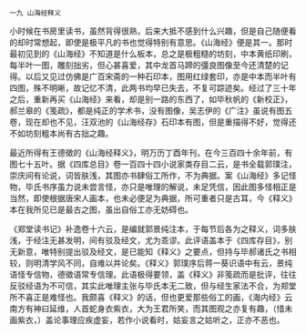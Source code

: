     一九 山海经释义 

   小时候在书房里读书，虽然背得很熟，后来大抵不感到什么兴趣，但是自己随便看的却时常想起，即使是极平凡的书也觉得特别有意思。《山海经》便是其一。那时最初见到的《山海经》不知道是什么板本，总之是极粗糙的坊刻，中本黄纸印刷，每半叶一图，雕刻拙劣，但心甚喜爱，其中龙首马蹄的彊良图像至今还清楚的记得。以后又见过仿佛是广百宋斋的一种石印本，图用红绿套印，亦是中本而半叶有四图，殊不明晰，故记忆不清，此两书均早已失去，不复可踪迹矣。经过了三十年之后，重新再买《山海经》来看，却是别一路的东西了，如毕秋帆的《新校正》，郝兰皋的《笺疏》，都是纯正的学术书，没有图像，吴志伊的《广注》虽说有图五卷，现在却也不见，汪双池的《山海经存》石印本有图，但是重描得不好，觉得还不如坊刻粗本尚有古拙之趣。

   最近所得有王德徵的《山海经释义》，明万历丁酉年刊，在今三百四十余年前，有图七十五叶。据《四库总目》卷一百四十四小说家类存目二云，是书全载郭璞注，崇庆间有论说，词皆肤浅，其图亦书肆俗工所作，不为典据。案《山海经》多记怪物，毕氏书序虽力说未尝言怪，亦只是唯理的解说，未足凭信，因此图多怪相正是当然，即使根据唐宋人画本，也未必便足为典据，所可重者只是古耳，今《释义》本在我所见已是最古之图，虽出自俗工亦无妨碍也。

   《郑堂读书记》补逸卷十六云，是编就郭景纯注本，于每节后各为之释义，词多肤浅，于经注无甚发明，间有驳及经文，尤为乖谬。此评语盖本于《四库存目》，别无新意，唯特别提出驳及经文，是已能知《释义》之要点，但持与毕郝诸氏之书相较，则明清学风不同，自难以并论矣。《释义》郭璞序后蒋一葵识语中有云，景纯语怪专信物，德徵语常专信理。此语极得要领，盖《释义》非笺疏而是批评，往往反驳经语为不可信，其实此唯理主张与毕氏本无二致，但与经生家法不合，为郑堂所不喜正是难怪也。我颇喜《释义》的话，但也更爱那些俗工的画，《海内经》云南方有神曰延维，人首蛇身衣紫衣，大为王君所笑，而其图观之亦复有趣，（惜未画紫衣，）盖论事理应疾虚妄，若作小说看时，姑妄言之姑听之，正亦不恶也。

